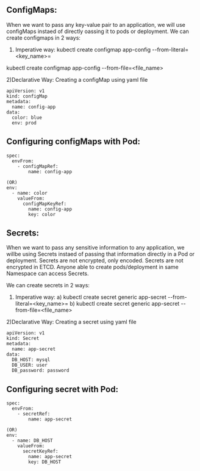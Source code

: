 ## ConfigMaps: 
  When we want to pass any key-value pair to an application, we will use configMaps instaed of directly oassing it to pods or deployment.
We can create configmaps in 2 ways:
1) Imperative way:
 kubectl create configmap app-config --from-literal=<key_name>=<value>

 kubectl create configmap app-config --from-file=<file_name>

2)Declarative Way: Creating a configMap using yaml file
```
apiVersion: v1
kind: configMap
metadata:
  name: config-app
data:
  color: blue
  env: prod
```
## Configuring configMaps with Pod:

```
spec:
  envFrom:
    - configMapRef:
        name: config-app

(OR)
env:
  - name: color
    valueFrom:
      configMapKeyRef:
        name: config-app
        key: color
```

## Secrets:
  When we want to pass any sensitive information to any application, we willbe using Secrets instaed of passing that information directly in a Pod or deployment.
  Secrets are not encrypted, only encoded.
  Secrets are not encrypted in ETCD.
  Anyone able to create pods/deployment in same Namespace can access Secrets.
  
We can create secrets in 2 ways:
1) Imperative way:
a) kubectl create secret generic app-secret --from-literal=<key_name>=<value>
b) kubectl create secret generic app-secret --from-file=<file_name>

2)Declarative Way: Creating a secret using yaml file
```
apiVersion: v1
kind: Secret
metadata:
  name: app-secret
data:
  DB_HOST: mysql
  DB_USER: user
  DB_password: password
```
## Configuring secret with Pod:

```
spec:
  envFrom:
    - secretRef:
        name: app-secret

(OR)
env:
  - name: DB_HOST
    valueFrom:
      secretKeyRef:
        name: app-secret
        key: DB_HOST
```
